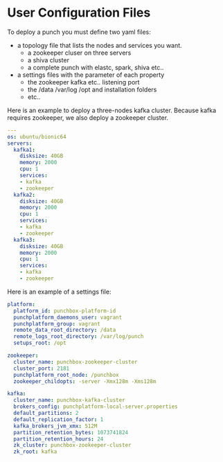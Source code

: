 # User Configuration Files 

To deploy a punch you must define two yaml files:

* a topology file that lists the nodes and services you want.
  - a zookeeper cluser on three servers
  - a shiva cluster
  - a complete punch with elastc, spark, shiva etc..
* a settings files with the parameter of each property
  - the zookeeper kafka etc.. listening port
  - the /data /var/log /opt and installation folders
  - etc.. 

Here is an example to deploy a three-nodes kafka cluster. Because kafka requires zookeeper, we also deploy a zookeeper cluster.

```yml
---
os: ubuntu/bionic64
servers:
  kafka1:
    disksize: 40GB
    memory: 2000
    cpu: 1
    services:
    - kafka
    - zookeeper
  kafka2:
    disksize: 40GB
    memory: 2000
    cpu: 1
    services:
    - kafka
    - zookeeper
  kafka3:
    disksize: 40GB
    memory: 2000
    cpu: 1
    services:
    - kafka
    - zookeeper
```

Here is an example of a settings file:

```yml
platform:
  platform_id: punchbox-platform-id
  punchplatform_daemons_user: vagrant
  punchplatform_group: vagrant
  remote_data_root_directory: /data
  remote_logs_root_directory: /var/log/punch
  setups_root: /opt

zookeeper:
  cluster_name: punchbox-zookeeper-cluster
  cluster_port: 2181
  punchplatform_root_node: /punchbox
  zookeeper_childopts: -server -Xmx128m -Xms128m

kafka:
  cluster_name: punchbox-kafka-cluster
  brokers_config: punchplatform-local-server.properties
  default_partitions: 2
  default_replication_factor: 1
  kafka_brokers_jvm_xmx: 512M
  partition_retention_bytes: 1073741824
  partition_retention_hours: 24
  zk_cluster: punchbox-zookeeper-cluster
  zk_root: kafka
``` 

